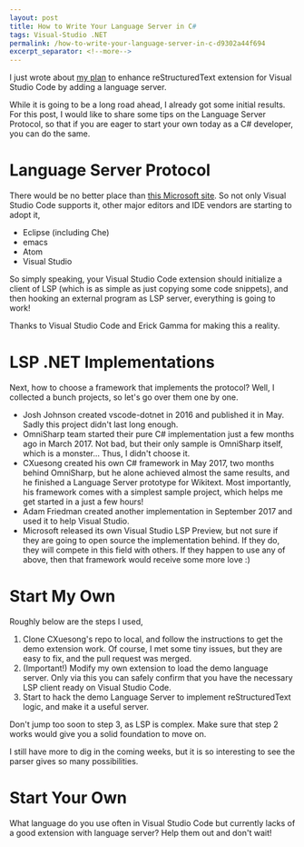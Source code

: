 ```yaml
---
layout: post
title: How to Write Your Language Server in C#
tags: Visual-Studio .NET
permalink: /how-to-write-your-language-server-in-c-d9302a44f694
excerpt_separator: <!--more-->
---
```


I just wrote about [my plan](https://halfblood.pro/a-new-restructuredtext-project-112e9ae52acb) to enhance reStructuredText extension for Visual Studio Code by adding a language server.

While it is going to be a long road ahead, I already got some initial results. For this post, I would like to share some tips on the Language Server Protocol, so that if you are eager to start your own today as a C# developer, you can do the same.
<!--more-->

# Language Server Protocol
There would be no better place than [this Microsoft site](https://microsoft.github.io/language-server-protocol/). So not only Visual Studio Code supports it, other major editors and IDE vendors are starting to adopt it,

* Eclipse (including Che)
* emacs
* Atom
* Visual Studio

So simply speaking, your Visual Studio Code extension should initialize a client of LSP (which is as simple as just copying some code snippets), and then hooking an external program as LSP server, everything is going to work!

Thanks to Visual Studio Code and Erick Gamma for making this a reality.

# LSP .NET Implementations
Next, how to choose a framework that implements the protocol? Well, I collected a bunch projects, so let's go over them one by one.

* Josh Johnson created vscode-dotnet in 2016 and published it in May. Sadly this project didn't last long enough.
* OmniSharp team started their pure C# implementation just a few months ago in March 2017. Not bad, but their only sample is OmniSharp itself, which is a monster... Thus, I didn't choose it.
* CXuesong created his own C# framework in May 2017, two months behind OmniSharp, but he alone achieved almost the same results, and he finished a Language Server prototype for Wikitext. Most importantly, his framework comes with a simplest sample project, which helps me get started in a just a few hours!
* Adam Friedman created another implementation in September 2017 and used it to help Visual Studio.
* Microsoft released its own Visual Studio LSP Preview, but not sure if they are going to open source the implementation behind. If they do, they will compete in this field with others. If they happen to use any of above, then that framework would receive some more love :)

# Start My Own
Roughly below are the steps I used,

1. Clone CXuesong's repo to local, and follow the instructions to get the demo extension work. Of course, I met some tiny issues, but they are easy to fix, and the pull request was merged.
1. (Important!) Modify my own extension to load the demo language server. Only via this you can safely confirm that you have the necessary LSP client ready on Visual Studio Code.
1. Start to hack the demo Language Server to implement reStructuredText logic, and make it a useful server.

Don't jump too soon to step 3, as LSP is complex. Make sure that step 2 works would give you a solid foundation to move on.

I still have more to dig in the coming weeks, but it is so interesting to see the parser gives so many possibilities.

# Start Your Own
What language do you use often in Visual Studio Code but currently lacks of a good extension with language server? Help them out and don't wait!
